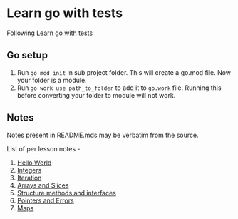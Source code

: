 # Learn go with tests

Following [Learn go with tests](https://github.com/quii/learn-go-with-tests)

## Go setup

1. Run `go mod init` in sub project folder. This will create a go.mod file. Now your folder is a module.
2. Run `go work use path_to_folder` to add it to `go.work` file. Running this before converting your folder to module will not work.

## Notes

Notes present in README.mds may be verbatim from the source.

List of per lesson notes -

1. [Hello World](./1_hello_world/README.md)
2. [Integers](./2_integers/README.md)
3. [Iteration](./3_iteration/README.md)
4. [Arrays and Slices](./4_arrays_and_slices/README.md)
5. [Structure methods and interfaces](./5_structures_methods_and_interfaces/README.md)
6. [Pointers and Errors](./6_pointers_and_errors/README.md)
7. [Maps](./7_maps/README.md)
